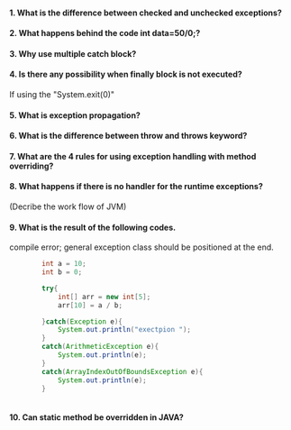 
#### 1. What is the difference between checked and unchecked exceptions?  

 

#### 2. What happens behind the code int data=50/0;?  

#### 3. Why use multiple catch block?  

#### 4. Is there any possibility when finally block is not executed?  
 
  If using the "System.exit(0)"  

#### 5. What is exception propagation?  

#### 6. What is the difference between throw and throws keyword?  

#### 7. What are the 4 rules for using exception handling with method overriding?  

#### 8. What happens if there is no handler for the runtime exceptions?  
(Decribe the work flow of JVM)  
 
 
#### 9. What is the result of the following codes.  
 compile error; general exception class should be positioned at the end.  
 
```java
        int a = 10;
        int b = 0;

        try{
            int[] arr = new int[5];
            arr[10] = a / b;

        }catch(Exception e){
            System.out.println("exectpion ");
        }
        catch(ArithmeticException e){
            System.out.println(e);
        }
        catch(ArrayIndexOutOfBoundsException e){
            System.out.println(e);
        }
 
```

#### 10. Can static method be overridden in JAVA?  


